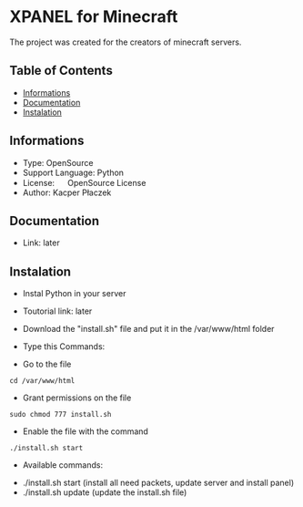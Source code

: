 # XPANEL for Minecraft

The project was created for the creators of minecraft servers.

## Table of Contents

- [Informations](#informations)
- [Documentation](#documentation)
- [Instalation](#instalation)



## Informations

* Type: OpenSource
* Support Language: Python
* License: <img src="https://www.pinclipart.com/picdir/middle/1-12208_open-source-images-free-open-source-logo-png.png" height=15 /> OpenSource License
* Author: Kacper Płaczek

## Documentation

* Link: later

## Instalation

* Instal Python in your server
- Toutorial link: later

* Download the "install.sh" file and put it in the /var/www/html folder

* Type this Commands:

- Go to the file

```
cd /var/www/html 
```

- Grant permissions on the file

```
sudo chmod 777 install.sh
```

- Enable the file with the command

```
./install.sh start
```
* Available commands: 

- ./install.sh start (install all need packets, update server and install panel) 
- ./install.sh update (update the install.sh file)
